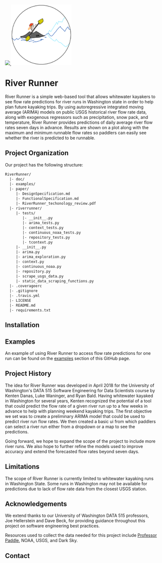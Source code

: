 <a href="http://lkwaninger.ddns.net:8111/viewType.html?buildTypeId=RiverRunner_Build&guest=1">
<img src="http://lkwaninger.ddns.net:8111/app/rest/builds/buildType:(id:RiverRunner_Build)/statusIcon"/>
</a>
<img src=https://github.com/kentdanas/RiverRunner/raw/master/doc/logo.png  width="200" height="200" />

# River Runner
River Runner is a simple web-based tool that allows whitewater kayakers to see flow rate predictions for river runs in Washington state in order to help plan future kayaking trips. By using autoregressive integrated moving average (ARIMA) models on public USGS historical river flow rate data, along with exogenous regressors such as precipitation, snow pack, and temperature, River Runner provides predictions of daily average river flow rates seven days in advance. Results are shown on a plot along with the maximum and minimum runnable flow rates so paddlers can easily see whether the river is predicted to be runnable.

## Project Organization
Our project has the following structure:
```
RiverRunner/
  |- doc/
  |- examples/
  |- paper/
     |- DesignSpecification.md
     |- FunctionalSpecification.md
     |- RiverRunner_techonology_review.pdf
  |- riverrunner/
     |- tests/
        |- __init__.py
        |- arima_tests.py
        |- context_tests.py
        |- continuous_noaa_tests.py
        |- repository_tests.py
        |- tcontext.py
     |- __init__.py
     |- arima.py
     |- arima_exploration.py
     |- context.py
     |- continuous_noaa.py
     |- repository.py
     |- scrape_usgs_data.py
     |- static_data_scraping_functions.py
  |- .coverageerc
  |- .gitignore
  |- .travis.yml
  |- LICENSE
  |- README.md
  |- requirements.txt
```
## Installation

## Examples
An example of using River Runner to access flow rate predictions for one run can be found on the [examples](https://github.com/kentdanas/RiverRunner/tree/master/examples) section of this GitHub page.

## Project History
The idea for River Runner was developed in April 2018 for the University of Washington's DATA 515 Software Engineering for Data Scientists course by Kenten Danas, Luke Waninger, and Ryan Bald. Having whitewater kayaked in Washington for several years, Kenten recognized the potential of a tool that could predict the flow rate of a given river run up to a few weeks in advance to help with planning weekend kayaking trips. The first objective we set was to create a preliminary ARIMA model that could be used to predict river run flow rates. We then created a basic ui from which paddlers can select a river run either from a dropdown or a map to see the predictions.

Going forward, we hope to expand the scope of the project to include more river runs. We also hope to further refine the models used to improve accuracy and extend the forecasted flow rates beyond seven days.  

## Limitations
The scope of River Runner is currently limited to whitewater kayaking runs in Washington State. Some runs in Washington may not be available for predictions due to lack of flow rate data from the closest USGS station.  

## Acknowledgements
We extend thanks to our University of Washington DATA 515 professors, Joe Hellerstein and Dave Beck, for providing guidance throughout this project on software engineering best practices.

Resources used to collect the data needed for this project include [Professor Paddle](http://www.professorpaddle.com/rivers/riverlist.asp), NOAA, USGS, and Dark Sky.

## Contact


